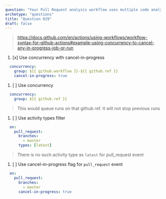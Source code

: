 ```yaml
---
question: "Your Pull Request analysis workflow uses multiple code analysis tools and takes about 20minutes to fully complete. It is triggered on `pull_request` event with `branches` filter set to `master`. Therefore if a developer pushes multiple commits within few minutes multiple workflows are running in parallel. How can You stop all previous workflow runs and only run the one with latest changes?"
archetype: "questions"
title: "Question 029"
draft: false
---
```


> https://docs.github.com/en/actions/using-workflows/workflow-syntax-for-github-actions#example-using-concurrency-to-cancel-any-in-progress-job-or-run

1. [x] Use concurrency with cancel-in-progress
```yaml
  concurrency:
    group: ${{ github.workflow }}-${{ github.ref }}
    cancel-in-progress: true
```
1. [ ] Use concurrency
```yaml
  concurrency:
    group: ${{ github.ref }}
```
> This would queue runs on that github ref. It will not stop previous runs

1. [ ] Use activity types filter
```yaml
  on:
    pull_request:
      branches:
        - master
      types: [latest]
```
> There is no such activity type as `latest` for pull_request event
1. [ ] Use cancel-in-progress flag for `pull_request` event
```yaml
  on:
    pull_request:
      branches:
        - master
      cancel-in-progress: true
```
